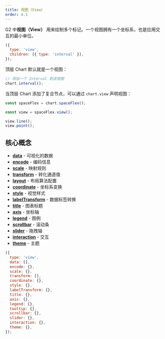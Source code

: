 ```yaml
---
title: 视图（View）
order: 4.1
---
```


G2 中**视图（View）** 用来绘制多个标记。一个视图拥有一个坐标系，也是应用交互的最小单位。

```js
({
  type: 'view',
  children: [{ type: 'interval' }],
});
```

顶层 Chart 默认就是一个视图：

```js
// 添加一个 Interval 到该视图
chart.interval();
```

当顶层 Chart 添加了复合节点，可以通过 `chart.view` 声明视图：

```js
const spaceFlex = chart.spaceFlex();

const view = spaceFlex.view();

view.line();
view.point();
```

## 核心概念

- [**data**](/manual/core/data) - 可视化的数据
- [**encode**](/manual/core/encode) - 编码信息
- [**scale**](/manual/core/encode) - 映射规则
- [**transform**](/manual/core/transform) - 转化通道值
- [**layout**](/manual/core/layout) - 布局算法配置
- [**coordinate**](/manual/core/coordinate) - 坐标系变换
- [**style**](/manual/core/style) - 视觉样式
- [**labelTransform**](/manual/core/label) - 数据标签转换
- [**title**](/manual/core/title) - 图表标题
- [**axis**](/manual/core/axis) - 坐标轴
- [**legend**](/manual/core/legend) - 图例
- [**scrollbar**](/manual/core/scrollbar) - 滚动条
- [**slider**](/manual/core/slider) - 拖拽轴
- [**interaction**](/manual/core/interaction) - 交互
- [**theme**](/manual/core/theme) - 主题

```js
({
  type: 'view',
  data: [],
  encode: {},
  scale: {},
  transform: [],
  coordinate: {},
  style: {},
  labelTransform: {},
  title: {},
  axis: {},
  legend: {},
  tooltip: {},
  scrollbar: {},
  slider: {},
  interaction: {},
  theme: {},
});
```
